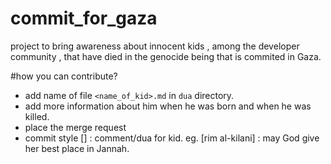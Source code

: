 # commit_for_gaza
project to bring awareness about innocent kids , among the developer community , that have died in the genocide being that is commited in Gaza.

#how you can contribute?
- add name of file `<name_of_kid>.md` in `dua` directory.
- add more information about him when he was born and when he was killed.
- place the merge request
- commit style
     [<kid namne>] : comment/dua for kid.
     eg.
     [rim al-kilani] :  may God give her best place in Jannah.

  
